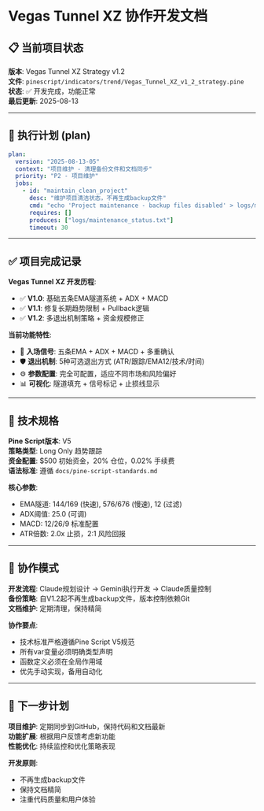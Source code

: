 # Vegas Tunnel XZ 协作开发文档

## 📋 当前项目状态

**版本**: Vegas Tunnel XZ Strategy v1.2  
**文件**: `pinescript/indicators/trend/Vegas_Tunnel_XZ_v1_2_strategy.pine`  
**状态**: ✅ 开发完成，功能正常  
**最后更新**: 2025-08-13

---

## 🎯 执行计划 (plan)

```yaml
plan:
  version: "2025-08-13-05"
  context: "项目维护 - 清理备份文件和文档同步"
  priority: "P2 - 项目维护"
  jobs:
    - id: "maintain_clean_project"
      desc: "维护项目清洁状态，不再生成backup文件"
      cmd: "echo 'Project maintenance - backup files disabled' > logs/maintenance_status.txt"
      requires: []
      produces: ["logs/maintenance_status.txt"]
      timeout: 30
```

---

## ✅ 项目完成记录

**Vegas Tunnel XZ 开发历程**:
- ✅ **V1.0**: 基础五条EMA隧道系统 + ADX + MACD
- ✅ **V1.1**: 修复长期趋势限制 + Pullback逻辑
- ✅ **V1.2**: 多退出机制策略 + 资金规模修正

**当前功能特性**:
- 🎯 **入场信号**: 五条EMA + ADX + MACD + 多重确认
- 🛡️ **退出机制**: 5种可选退出方式 (ATR/跟踪/EMA12/技术/时间)
- ⚙️ **参数配置**: 完全可配置，适应不同市场和风险偏好
- 📊 **可视化**: 隧道填充 + 信号标记 + 止损线显示

---

## 🔧 技术规格

**Pine Script版本**: V5  
**策略类型**: Long Only 趋势跟踪  
**资金配置**: $500 初始资金，20% 仓位，0.02% 手续费  
**语法标准**: 遵循 `docs/pine-script-standards.md`

**核心参数**:
- EMA隧道: 144/169 (快速), 576/676 (慢速), 12 (过滤)
- ADX阈值: 25.0 (可调)
- MACD: 12/26/9 标准配置
- ATR倍数: 2.0x 止损，2:1 风险回报

---

## 📝 协作模式

**开发流程**: Claude规划设计 → Gemini执行开发 → Claude质量控制  
**备份策略**: 自V1.2起不再生成backup文件，版本控制依赖Git  
**文档维护**: 定期清理，保持精简  

**协作要点**:
- 技术标准严格遵循Pine Script V5规范
- 所有var变量必须明确类型声明
- 函数定义必须在全局作用域
- 优先手动实现，备用自动化

---

## 🚀 下一步计划

**项目维护**: 定期同步到GitHub，保持代码和文档最新  
**功能扩展**: 根据用户反馈考虑新功能  
**性能优化**: 持续监控和优化策略表现

**开发原则**: 
- 不再生成backup文件
- 保持文档精简
- 注重代码质量和用户体验